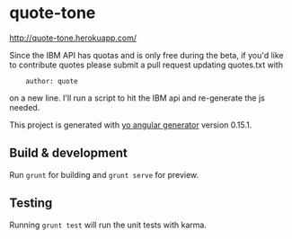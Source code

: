 # quote-tone

http://quote-tone.herokuapp.com/

Since the IBM API has quotas and is only free during the beta, if you'd like to contribute quotes please submit a pull request updating quotes.txt with

        author: quote

on a new line. I'll run a script to hit the IBM api and re-generate the js needed.

This project is generated with [yo angular generator](https://github.com/yeoman/generator-angular)
version 0.15.1.

## Build & development

Run `grunt` for building and `grunt serve` for preview.

## Testing

Running `grunt test` will run the unit tests with karma.
